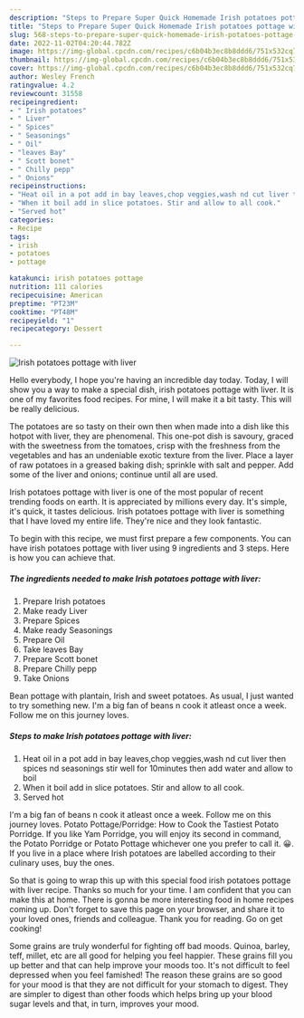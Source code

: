 ```yaml
---
description: "Steps to Prepare Super Quick Homemade Irish potatoes pottage with liver"
title: "Steps to Prepare Super Quick Homemade Irish potatoes pottage with liver"
slug: 568-steps-to-prepare-super-quick-homemade-irish-potatoes-pottage-with-liver
date: 2022-11-02T04:20:44.782Z
image: https://img-global.cpcdn.com/recipes/c6b04b3ec8b8ddd6/751x532cq70/irish-potatoes-pottage-with-liver-recipe-main-photo.jpg
thumbnail: https://img-global.cpcdn.com/recipes/c6b04b3ec8b8ddd6/751x532cq70/irish-potatoes-pottage-with-liver-recipe-main-photo.jpg
cover: https://img-global.cpcdn.com/recipes/c6b04b3ec8b8ddd6/751x532cq70/irish-potatoes-pottage-with-liver-recipe-main-photo.jpg
author: Wesley French
ratingvalue: 4.2
reviewcount: 31558
recipeingredient:
- " Irish potatoes"
- " Liver"
- " Spices"
- " Seasonings"
- " Oil"
- "leaves Bay"
- " Scott bonet"
- " Chilly pepp"
- " Onions"
recipeinstructions:
- "Heat oil in a pot add in bay leaves,chop veggies,wash nd cut liver then spices nd seasonings stir well for 10minutes then add water and allow to boil"
- "When it boil add in slice potatoes. Stir and allow to all cook."
- "Served hot"
categories:
- Recipe
tags:
- irish
- potatoes
- pottage

katakunci: irish potatoes pottage 
nutrition: 111 calories
recipecuisine: American
preptime: "PT23M"
cooktime: "PT48M"
recipeyield: "1"
recipecategory: Dessert

---
```



![Irish potatoes pottage with liver](https://img-global.cpcdn.com/recipes/c6b04b3ec8b8ddd6/751x532cq70/irish-potatoes-pottage-with-liver-recipe-main-photo.jpg)

Hello everybody, I hope you're having an incredible day today. Today, I will show you a way to make a special dish, irish potatoes pottage with liver. It is one of my favorites food recipes. For mine, I will make it a bit tasty. This will be really delicious.

The potatoes are so tasty on their own then when made into a dish like this hotpot with liver, they are phenomenal. This one-pot dish is savoury, graced with the sweetness from the tomatoes, crisp with the freshness from the vegetables and has an undeniable exotic texture from the liver. Place a layer of raw potatoes in a greased baking dish; sprinkle with salt and pepper. Add some of the liver and onions; continue until all are used.

Irish potatoes pottage with liver is one of the most popular of recent trending foods on earth. It is appreciated by millions every day. It's simple, it's quick, it tastes delicious. Irish potatoes pottage with liver is something that I have loved my entire life. They're nice and they look fantastic.


To begin with this recipe, we must first prepare a few components. You can have irish potatoes pottage with liver using 9 ingredients and 3 steps. Here is how you can achieve that.

<!--inarticleads1-->

##### The ingredients needed to make Irish potatoes pottage with liver:

1. Prepare  Irish potatoes
1. Make ready  Liver
1. Prepare  Spices
1. Make ready  Seasonings
1. Prepare  Oil
1. Take leaves Bay
1. Prepare  Scott bonet
1. Prepare  Chilly pepp
1. Take  Onions


Bean pottage with plantain, Irish and sweet potatoes. As usual, I just wanted to try something new. I&#39;m a big fan of beans n cook it atleast once a week. Follow me on this journey loves. 

<!--inarticleads2-->

##### Steps to make Irish potatoes pottage with liver:

1. Heat oil in a pot add in bay leaves,chop veggies,wash nd cut liver then spices nd seasonings stir well for 10minutes then add water and allow to boil
1. When it boil add in slice potatoes. Stir and allow to all cook.
1. Served hot


I&#39;m a big fan of beans n cook it atleast once a week. Follow me on this journey loves. Potato Pottage/Porridge: How to Cook the Tastiest Potato Porridge. If you like Yam Porridge, you will enjoy its second in command, the Potato Porridge or Potato Pottage whichever one you prefer to call it. 😀. If you live in a place where Irish potatoes are labelled according to their culinary uses, buy the ones. 

So that is going to wrap this up with this special food irish potatoes pottage with liver recipe. Thanks so much for your time. I am confident that you can make this at home. There is gonna be more interesting food in home recipes coming up. Don't forget to save this page on your browser, and share it to your loved ones, friends and colleague. Thank you for reading. Go on get cooking!

Some grains are truly wonderful for fighting off bad moods. Quinoa, barley, teff, millet, etc are all good for helping you feel happier. These grains fill you up better and that can help improve your moods too. It's not difficult to feel depressed when you feel famished! The reason these grains are so good for your mood is that they are not difficult for your stomach to digest. They are simpler to digest than other foods which helps bring up your blood sugar levels and that, in turn, improves your mood.
